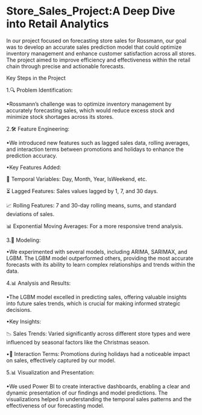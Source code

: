 # Store_Sales_Project:A Deep Dive into Retail Analytics

In our project focused on forecasting store sales for Rossmann, our goal was to develop an accurate sales prediction model that could optimize inventory management and enhance customer satisfaction across all stores. The project aimed to improve efficiency and effectiveness within the retail chain through precise and actionable forecasts.

Key Steps in the Project

1.🔍 Problem Identification:

•Rossmann’s challenge was to optimize inventory management by accurately forecasting sales, which would reduce excess stock and minimize stock shortages across its stores.

2.🛠️ Feature Engineering:

•We introduced new features such as lagged sales data, rolling averages, and interaction terms between promotions and holidays to enhance the prediction accuracy.

•Key Features Added:

📅 Temporal Variables: Day, Month, Year, IsWeekend, etc.

⏳ Lagged Features: Sales values lagged by 1, 7, and 30 days.

📈 Rolling Features: 7 and 30-day rolling means, sums, and standard deviations of sales.

📊 Exponential Moving Averages: For a more responsive trend analysis.

3.🤖 Modeling:

•We experimented with several models, including ARIMA, SARIMAX, and LGBM. The LGBM model outperformed others, providing the most accurate forecasts with its ability to learn complex relationships and trends within the data.

4.📊 Analysis and Results:

•The LGBM model excelled in predicting sales, offering valuable insights into future sales trends, which is crucial for making informed strategic decisions.

•Key Insights:

📉 Sales Trends: Varied significantly across different store types and were influenced by seasonal factors like the Christmas season.

•📆 Interaction Terms: Promotions during holidays had a noticeable impact on sales, effectively captured by our model.

5.📊 Visualization and Presentation:

•We used Power BI to create interactive dashboards, enabling a clear and dynamic presentation of our findings and model predictions. The visualizations helped in understanding the temporal sales patterns and the effectiveness of our forecasting model.
